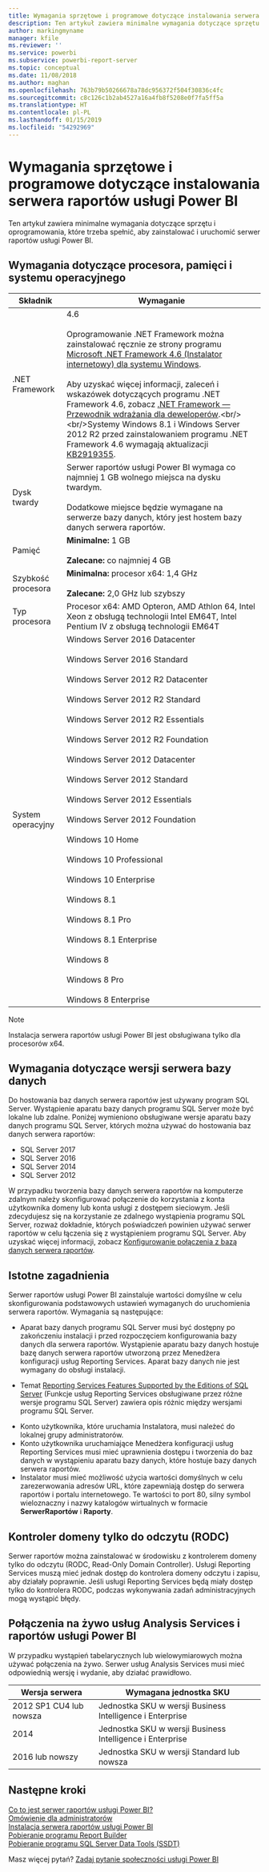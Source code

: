 ```yaml
---
title: Wymagania sprzętowe i programowe dotyczące instalowania serwera raportów usługi Power BI
description: Ten artykuł zawiera minimalne wymagania dotyczące sprzętu i oprogramowania, które trzeba spełnić, aby zainstalować i uruchomić serwer raportów usługi Power BI.
author: markingmyname
manager: kfile
ms.reviewer: ''
ms.service: powerbi
ms.subservice: powerbi-report-server
ms.topic: conceptual
ms.date: 11/08/2018
ms.author: maghan
ms.openlocfilehash: 763b79b50266678a78dc956372f504f30836c4fc
ms.sourcegitcommit: c8c126c1b2ab4527a16a4fb8f5208e0f7fa5ff5a
ms.translationtype: HT
ms.contentlocale: pl-PL
ms.lasthandoff: 01/15/2019
ms.locfileid: "54292969"
---
```

# <a name="hardware-and-software-requirements-for-installing-power-bi-report-server"></a>Wymagania sprzętowe i programowe dotyczące instalowania serwera raportów usługi Power BI
Ten artykuł zawiera minimalne wymagania dotyczące sprzętu i oprogramowania, które trzeba spełnić, aby zainstalować i uruchomić serwer raportów usługi Power BI.

## <a name="processor-memory-and-operating-system-requirements"></a>Wymagania dotyczące procesora, pamięci i systemu operacyjnego

| Składnik | Wymaganie |
| --- | --- |
| .NET Framework |4.6<br><br>Oprogramowanie .NET Framework można zainstalować ręcznie ze strony programu [Microsoft .NET Framework 4.6 (Instalator internetowy) dla systemu Windows](http://support.microsoft.com/kb/3045560).<br/><br/> Aby uzyskać więcej informacji, zaleceń i wskazówek dotyczących programu .NET Framework 4.6, zobacz [.NET Framework — Przewodnik wdrażania dla deweloperów](http://msdn.microsoft.com/library/ee942965\(v=vs.110\).aspx).<br/><br/>Systemy Windows 8.1 i Windows Server 2012 R2 przed zainstalowaniem programu .NET Framework 4.6 wymagają aktualizacji [KB2919355](http://support.microsoft.com/kb/2919355). |
| Dysk twardy |Serwer raportów usługi Power BI wymaga co najmniej 1 GB wolnego miejsca na dysku twardym.<br><br>Dodatkowe miejsce będzie wymagane na serwerze bazy danych, który jest hostem bazy danych serwera raportów. |
| Pamięć |**Minimalne:** 1 GB<br/><br/> **Zalecane:** co najmniej 4 GB |
| Szybkość procesora |**Minimalna:** procesor x64: 1,4 GHz<br/><br/> **Zalecane:** 2,0 GHz lub szybszy |
| Typ procesora |Procesor x64: AMD Opteron, AMD Athlon 64, Intel Xeon z obsługą technologii Intel EM64T, Intel Pentium IV z obsługą technologii EM64T |
| System operacyjny |Windows Server 2016 Datacenter<br><br>Windows Server 2016 Standard<br><br>Windows Server 2012 R2 Datacenter<br><br>Windows Server 2012 R2 Standard<br><br>Windows Server 2012 R2 Essentials<br><br>Windows Server 2012 R2 Foundation<br><br>Windows Server 2012 Datacenter<br><br>Windows Server 2012 Standard<br><br>Windows Server 2012 Essentials<br><br>Windows Server 2012 Foundation<br><br>Windows 10 Home<br><br>Windows 10 Professional<br><br>Windows 10 Enterprise<br><br>Windows 8.1<br><br>Windows 8.1 Pro<br><br>Windows 8.1 Enterprise<br><br>Windows 8<br><br>Windows 8 Pro<br><br>Windows 8 Enterprise |

> [!NOTE]
> Instalacja serwera raportów usługi Power BI jest obsługiwana tylko dla procesorów x64.
> 
> 

## <a name="database-server-version-requirements"></a>Wymagania dotyczące wersji serwera bazy danych
Do hostowania baz danych serwera raportów jest używany program SQL Server. Wystąpienie aparatu bazy danych programu SQL Server może być lokalne lub zdalne. Poniżej wymieniono obsługiwane wersje aparatu bazy danych programu SQL Server, których można używać do hostowania baz danych serwera raportów:

* SQL Server 2017
* SQL Server 2016
* SQL Server 2014
* SQL Server 2012

W przypadku tworzenia bazy danych serwera raportów na komputerze zdalnym należy skonfigurować połączenie do korzystania z konta użytkownika domeny lub konta usługi z dostępem sieciowym. Jeśli zdecydujesz się na korzystanie ze zdalnego wystąpienia programu SQL Server, rozważ dokładnie, których poświadczeń powinien używać serwer raportów w celu łączenia się z wystąpieniem programu SQL Server. Aby uzyskać więcej informacji, zobacz [Konfigurowanie połączenia z bazą danych serwera raportów](https://docs.microsoft.com/sql/reporting-services/install-windows/configure-a-report-server-database-connection-ssrs-configuration-manager).

## <a name="considerations"></a>Istotne zagadnienia
Serwer raportów usługi Power BI zainstaluje wartości domyślne w celu skonfigurowania podstawowych ustawień wymaganych do uruchomienia serwera raportów. Wymagania są następujące:

* Aparat bazy danych programu SQL Server musi być dostępny po zakończeniu instalacji i przed rozpoczęciem konfigurowania bazy danych dla serwera raportów. Wystąpienie aparatu bazy danych hostuje bazę danych serwera raportów utworzoną przez Menedżera konfiguracji usług Reporting Services. Aparat bazy danych nie jest wymagany do obsługi instalacji.
- Temat [Reporting Services Features Supported by the Editions of SQL Server](https://docs.microsoft.com/sql/reporting-services/reporting-services-features-supported-by-the-editions-of-sql-server-2016) (Funkcje usług Reporting Services obsługiwane przez różne wersje programu SQL Server) zawiera opis różnic między wersjami programu SQL Server.
* Konto użytkownika, które uruchamia Instalatora, musi należeć do lokalnej grupy administratorów.
* Konto użytkownika uruchamiające Menedżera konfiguracji usług Reporting Services musi mieć uprawnienia dostępu i tworzenia do baz danych w wystąpieniu aparatu bazy danych, które hostuje bazy danych serwera raportów.
* Instalator musi mieć możliwość użycia wartości domyślnych w celu zarezerwowania adresów URL, które zapewniają dostęp do serwera raportów i portalu internetowego. Te wartości to port 80, silny symbol wieloznaczny i nazwy katalogów wirtualnych w formacie **SerwerRaportów** i **Raporty**.

## <a name="read-only-domain-controller-rodc"></a>Kontroler domeny tylko do odczytu (RODC)
 Serwer raportów można zainstalować w środowisku z kontrolerem domeny tylko do odczytu (RODC, Read-Only Domain Controller). Usługi Reporting Services muszą mieć jednak dostęp do kontrolera domeny odczytu i zapisu, aby działały poprawnie. Jeśli usługi Reporting Services będą miały dostęp tylko do kontrolera RODC, podczas wykonywania zadań administracyjnych mogą wystąpić błędy.

## <a name="power-bi-reports-and-analysis-services-live-connections"></a>Połączenia na żywo usług Analysis Services i raportów usługi Power BI
W przypadku wystąpień tabelarycznych lub wielowymiarowych można używać połączenia na żywo. Serwer usług Analysis Services musi mieć odpowiednią wersję i wydanie, aby działać prawidłowo.

| **Wersja serwera** | **Wymagana jednostka SKU** |
| --- | --- |
| 2012 SP1 CU4 lub nowsza |Jednostka SKU w wersji Business Intelligence i Enterprise |
| 2014 |Jednostka SKU w wersji Business Intelligence i Enterprise |
| 2016 lub nowszy |Jednostka SKU w wersji Standard lub nowsza |

## <a name="next-steps"></a>Następne kroki
[Co to jest serwer raportów usługi Power BI?](get-started.md)  
[Omówienie dla administratorów](admin-handbook-overview.md)  
[Instalacja serwera raportów usługi Power BI](install-report-server.md)  
[Pobieranie programu Report Builder](https://www.microsoft.com/download/details.aspx?id=53613)  
[Pobieranie programu SQL Server Data Tools (SSDT)](http://go.microsoft.com/fwlink/?LinkID=616714)

Masz więcej pytań? [Zadaj pytanie społeczności usługi Power BI](https://community.powerbi.com/)

